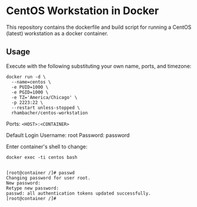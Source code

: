 # CentOS Workstation in Docker

This repository contains the dockerfile and build script for running a CentOS (latest) workstation as a docker container.

## Usage

Execute with the following substituting your own name, ports, and timezone:
```
docker run -d \
  --name=centos \
  -e PUID=1000 \
  -e PGID=1000 \
  -e TZ='America/Chicago' \
  -p 2223:22 \
  --restart unless-stopped \
  rhambacher/centos-workstation
```

Ports: `<HOST>:<CONTAINER>`

Default Login
	Username: root
	Password:  password

Enter container's shell to change:
```
docker exec -ti centos bash


[root@container /]# passwd
Changing password for user root.
New password: 
Retype new password: 
passwd: all authentication tokens updated successfully.
[root@container /]# 
```
